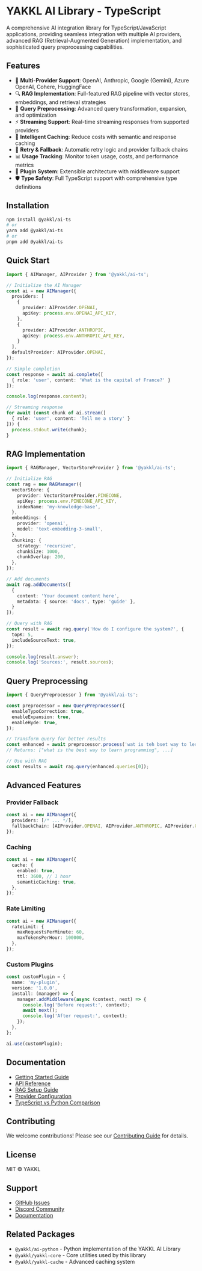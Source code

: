# YAKKL AI Library - TypeScript

A comprehensive AI integration library for TypeScript/JavaScript applications, providing seamless integration with multiple AI providers, advanced RAG (Retrieval-Augmented Generation) implementation, and sophisticated query preprocessing capabilities.

## Features

- 🤖 **Multi-Provider Support**: OpenAI, Anthropic, Google (Gemini), Azure OpenAI, Cohere, HuggingFace
- 🔍 **RAG Implementation**: Full-featured RAG pipeline with vector stores, embeddings, and retrieval strategies
- 📝 **Query Preprocessing**: Advanced query transformation, expansion, and optimization
- ⚡ **Streaming Support**: Real-time streaming responses from supported providers
- 💾 **Intelligent Caching**: Reduce costs with semantic and response caching
- 🔄 **Retry & Fallback**: Automatic retry logic and provider fallback chains
- 📊 **Usage Tracking**: Monitor token usage, costs, and performance metrics
- 🔌 **Plugin System**: Extensible architecture with middleware support
- 🛡️ **Type Safety**: Full TypeScript support with comprehensive type definitions

## Installation

```bash
npm install @yakkl/ai-ts
# or
yarn add @yakkl/ai-ts
# or
pnpm add @yakkl/ai-ts
```

## Quick Start

```typescript
import { AIManager, AIProvider } from '@yakkl/ai-ts';

// Initialize the AI Manager
const ai = new AIManager({
  providers: [
    {
      provider: AIProvider.OPENAI,
      apiKey: process.env.OPENAI_API_KEY,
    },
    {
      provider: AIProvider.ANTHROPIC,
      apiKey: process.env.ANTHROPIC_API_KEY,
    }
  ],
  defaultProvider: AIProvider.OPENAI,
});

// Simple completion
const response = await ai.complete([
  { role: 'user', content: 'What is the capital of France?' }
]);

console.log(response.content);

// Streaming response
for await (const chunk of ai.stream([
  { role: 'user', content: 'Tell me a story' }
])) {
  process.stdout.write(chunk);
}
```

## RAG Implementation

```typescript
import { RAGManager, VectorStoreProvider } from '@yakkl/ai-ts';

// Initialize RAG
const rag = new RAGManager({
  vectorStore: {
    provider: VectorStoreProvider.PINECONE,
    apiKey: process.env.PINECONE_API_KEY,
    indexName: 'my-knowledge-base',
  },
  embeddings: {
    provider: 'openai',
    model: 'text-embedding-3-small',
  },
  chunking: {
    strategy: 'recursive',
    chunkSize: 1000,
    chunkOverlap: 200,
  },
});

// Add documents
await rag.addDocuments([
  {
    content: 'Your document content here',
    metadata: { source: 'docs', type: 'guide' },
  }
]);

// Query with RAG
const result = await rag.query('How do I configure the system?', {
  topK: 5,
  includeSourceText: true,
});

console.log(result.answer);
console.log('Sources:', result.sources);
```

## Query Preprocessing

```typescript
import { QueryPreprocessor } from '@yakkl/ai-ts';

const preprocessor = new QueryPreprocessor({
  enableTypoCorrection: true,
  enableExpansion: true,
  enableHyde: true,
});

// Transform query for better results
const enhanced = await preprocessor.process('wat is teh bset way to lern programing');
// Returns: ["what is the best way to learn programming", ...]

// Use with RAG
const results = await rag.query(enhanced.queries[0]);
```

## Advanced Features

### Provider Fallback

```typescript
const ai = new AIManager({
  providers: [/* ... */],
  fallbackChain: [AIProvider.OPENAI, AIProvider.ANTHROPIC, AIProvider.GOOGLE],
});
```

### Caching

```typescript
const ai = new AIManager({
  cache: {
    enabled: true,
    ttl: 3600, // 1 hour
    semanticCaching: true,
  },
});
```

### Rate Limiting

```typescript
const ai = new AIManager({
  rateLimit: {
    maxRequestsPerMinute: 60,
    maxTokensPerHour: 100000,
  },
});
```

### Custom Plugins

```typescript
const customPlugin = {
  name: 'my-plugin',
  version: '1.0.0',
  install: (manager) => {
    manager.addMiddleware(async (context, next) => {
      console.log('Before request:', context);
      await next();
      console.log('After request:', context);
    });
  },
};

ai.use(customPlugin);
```

## Documentation

- [Getting Started Guide](docs/guides/getting-started.md)
- [API Reference](docs/api/README.md)
- [RAG Setup Guide](docs/guides/ai-rag-setup.md)
- [Provider Configuration](docs/guides/providers.md)
- [TypeScript vs Python Comparison](docs/guides/typescript-python-comparison.md)

## Contributing

We welcome contributions! Please see our [Contributing Guide](CONTRIBUTING.md) for details.

## License

MIT © YAKKL

## Support

- [GitHub Issues](https://github.com/yakkl/yakkl-ai-ts/issues)
- [Discord Community](https://discord.gg/yakkl)
- [Documentation](https://docs.yakkl.com/ai)

## Related Packages

- `@yakkl/ai-python` - Python implementation of the YAKKL AI Library
- `@yakkl/yakkl-core` - Core utilities used by this library
- `@yakkl/yakkl-cache` - Advanced caching system